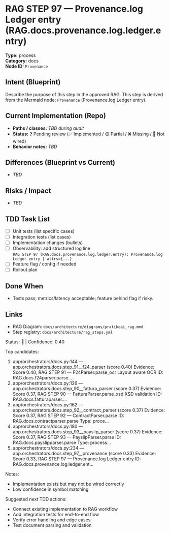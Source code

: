 # RAG STEP 97 — Provenance.log Ledger entry (RAG.docs.provenance.log.ledger.entry)

**Type:** process  
**Category:** docs  
**Node ID:** `Provenance`

## Intent (Blueprint)
Describe the purpose of this step in the approved RAG. This step is derived from the Mermaid node: `Provenance` (Provenance.log Ledger entry).

## Current Implementation (Repo)
- **Paths / classes:** _TBD during audit_
- **Status:** ❓ Pending review (✅ Implemented / 🟡 Partial / ❌ Missing / 🔌 Not wired)
- **Behavior notes:** _TBD_

## Differences (Blueprint vs Current)
- _TBD_

## Risks / Impact
- _TBD_

## TDD Task List
- [ ] Unit tests (list specific cases)
- [ ] Integration tests (list cases)
- [ ] Implementation changes (bullets)
- [ ] Observability: add structured log line  
  `RAG STEP 97 (RAG.docs.provenance.log.ledger.entry): Provenance.log Ledger entry | attrs={...}`
- [ ] Feature flag / config if needed
- [ ] Rollout plan

## Done When
- Tests pass; metrics/latency acceptable; feature behind flag if risky.

## Links
- RAG Diagram: `docs/architecture/diagrams/pratikoai_rag.mmd`
- Step registry: `docs/architecture/rag_steps.yml`


<!-- AUTO-AUDIT:BEGIN -->
Status: 🔌  |  Confidence: 0.40

Top candidates:
1) app/orchestrators/docs.py:144 — app.orchestrators.docs.step_91__f24_parser (score 0.40)
   Evidence: Score 0.40, RAG STEP 91 — F24Parser.parse_ocr Layout aware OCR
ID: RAG.docs.f24parser.parse....
2) app/orchestrators/docs.py:126 — app.orchestrators.docs.step_90__fattura_parser (score 0.37)
   Evidence: Score 0.37, RAG STEP 90 — FatturaParser.parse_xsd XSD validation
ID: RAG.docs.fatturaparser....
3) app/orchestrators/docs.py:162 — app.orchestrators.docs.step_92__contract_parser (score 0.37)
   Evidence: Score 0.37, RAG STEP 92 — ContractParser.parse
ID: RAG.docs.contractparser.parse
Type: proce...
4) app/orchestrators/docs.py:180 — app.orchestrators.docs.step_93__payslip_parser (score 0.37)
   Evidence: Score 0.37, RAG STEP 93 — PayslipParser.parse
ID: RAG.docs.payslipparser.parse
Type: process...
5) app/orchestrators/docs.py:234 — app.orchestrators.docs.step_97__provenance (score 0.33)
   Evidence: Score 0.33, RAG STEP 97 — Provenance.log Ledger entry
ID: RAG.docs.provenance.log.ledger.ent...

Notes:
- Implementation exists but may not be wired correctly
- Low confidence in symbol matching

Suggested next TDD actions:
- Connect existing implementation to RAG workflow
- Add integration tests for end-to-end flow
- Verify error handling and edge cases
- Test document parsing and validation
<!-- AUTO-AUDIT:END -->